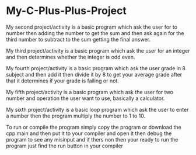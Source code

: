 # My-C-Plus-Plus-Project

My second project/activity is a basic program which ask the user for to number then adding the number to get the sum and then ask again for the third number to subtract to the sum getting the final answer.

My third project/activity is a basic program which ask the user for an integer and then determines whether the integer is odd even.

My fourth project/activity is a basic program which ask the user grade in 8 subject and then add it then divide it by 8 to get your average grade after that it determines if your grade is failing or not.

My fifth project/activity is a basic program which ask the user for two number and operation the user want to use, basically a calculator.

My sixth project/activity is a basic loop program which ask the user to enter a number then the program multiply the number to 1 to 10.

To run or compile the program simply copy the program or download the cpp.main and then put it to your compiler and open it then debug the program to see any misinput and if thers non then your ready to run the program just find the run button in your compiler
